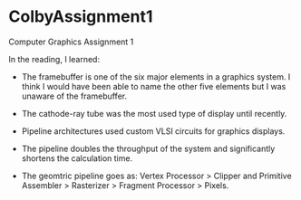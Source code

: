 # ColbyAssignment1
Computer Graphics Assignment 1

In the reading, I learned:

- The framebuffer is one of the six major elements in a graphics system. I think I would have been able to name the other five elements but I was unaware of the framebuffer.

- The cathode-ray tube was the most used type of display until recently.

- Pipeline architectures used custom VLSI circuits for graphics displays.

- The pipeline doubles the throughput of the system and significantly shortens the calculation time.

- The geomtric pipeline goes as: Vertex Processor > Clipper and Primitive Assembler > Rasterizer > Fragment Processor > Pixels.

